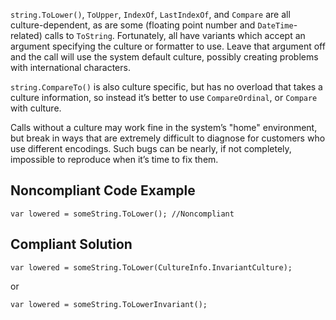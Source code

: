 `string.ToLower()`, `ToUpper`, `IndexOf`, `LastIndexOf`, and `Compare` are all culture-dependent, as are some (floating point number and `DateTime`-related) calls to `ToString`. Fortunately, all have variants which accept an argument specifying the culture or formatter to use. Leave that argument off and the call will use the system default culture, possibly creating problems with international characters.
 
`string.CompareTo()` is also culture specific, but has no overload that takes a culture information, so instead it’s better to use `CompareOrdinal`, or `Compare` with culture.
 
Calls without a culture may work fine in the system’s "home" environment, but break in ways that are extremely difficult to diagnose for customers who use different encodings. Such bugs can be nearly, if not completely, impossible to reproduce when it’s time to fix them.
 
## Noncompliant Code Example

    var lowered = someString.ToLower(); //Noncompliant

## Compliant Solution

    var lowered = someString.ToLower(CultureInfo.InvariantCulture);

or

    var lowered = someString.ToLowerInvariant();